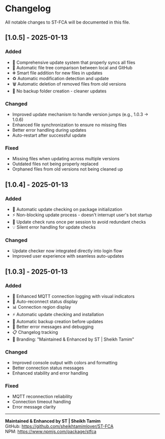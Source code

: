
# Changelog

All notable changes to ST-FCA will be documented in this file.

## [1.0.5] - 2025-01-13

### Added
- 🔄 Comprehensive update system that properly syncs all files
- 📂 Automatic file tree comparison between local and GitHub
- ➕ Smart file addition for new files in updates
- ♻️ Automatic modification detection and update
- 🗑️ Automatic deletion of removed files from old versions
- 🎯 No backup folder creation - cleaner updates

### Changed
- Improved update mechanism to handle version jumps (e.g., 1.0.3 → 1.0.6)
- Enhanced file synchronization to ensure no missing files
- Better error handling during updates
- Auto-restart after successful update

### Fixed
- Missing files when updating across multiple versions
- Outdated files not being properly replaced
- Orphaned files from old versions not being cleaned up

## [1.0.4] - 2025-01-13

### Added
- 🔄 Automatic update checking on package initialization
- ⚡ Non-blocking update process - doesn't interrupt user's bot startup
- 🎯 Update check runs once per session to avoid redundant checks
- 💡 Silent error handling for update checks

### Changed
- Update checker now integrated directly into login flow
- Improved user experience with seamless auto-updates

## [1.0.3] - 2025-01-13

### Added
- 🎨 Enhanced MQTT connection logging with visual indicators
- 🔄 Auto-reconnect status display
- 📊 Connection region display
- ⚡ Automatic update checking and installation
- 💾 Automatic backup creation before updates
- 🎯 Better error messages and debugging
- 📋 Changelog tracking
- 🌟 Branding: "Maintained & Enhanced by ST | Sheikh Tamim"

### Changed
- Improved console output with colors and formatting
- Better connection status messages
- Enhanced stability and error handling

### Fixed
- MQTT reconnection reliability
- Connection timeout handling
- Error message clarity

---

**Maintained & Enhanced by ST | Sheikh Tamim**  
GitHub: https://github.com/sheikhtamimlover/ST-FCA  
NPM: https://www.npmjs.com/package/stfca

